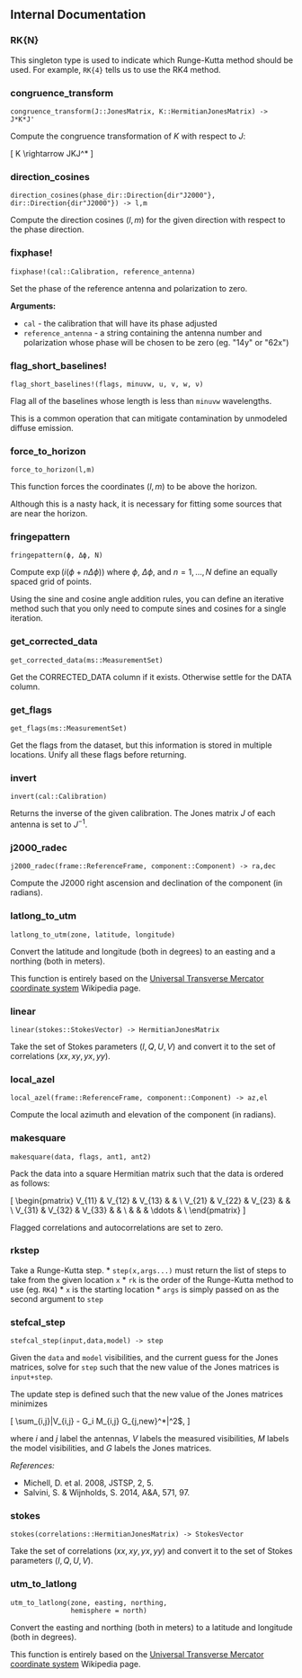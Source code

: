 <!---
This is an auto-generated file and should not be edited directly.
-->

## Internal Documentation

### RK{N}

This singleton type is used to indicate which Runge-Kutta method should be used. For example, `RK{4}` tells us to use the RK4 method.

### congruence_transform

```
congruence_transform(J::JonesMatrix, K::HermitianJonesMatrix) -> J*K*J'
```

Compute the congruence transformation of $K$ with respect to $J$:

\[     K \rightarrow JKJ^* \]

### direction_cosines

```
direction_cosines(phase_dir::Direction{dir"J2000"}, dir::Direction{dir"J2000"}) -> l,m
```

Compute the direction cosines $(l,m)$ for the given direction with respect to the phase direction.

### fixphase!

```
fixphase!(cal::Calibration, reference_antenna)
```

Set the phase of the reference antenna and polarization to zero.

**Arguments:**

  * `cal` - the calibration that will have its phase adjusted
  * `reference_antenna` - a string containing the antenna number and polarization     whose phase will be chosen to be zero (eg. "14y" or "62x")

### flag_short_baselines!

```
flag_short_baselines!(flags, minuvw, u, v, w, ν)
```

Flag all of the baselines whose length is less than `minuvw` wavelengths.

This is a common operation that can mitigate contamination by unmodeled diffuse emission.

### force_to_horizon

```
force_to_horizon(l,m)
```

This function forces the coordinates $(l,m)$ to be above the horizon.

Although this is a nasty hack, it is necessary for fitting some sources that are near the horizon.

### fringepattern

```
fringepattern(ϕ, Δϕ, N)
```

Compute $\exp(i(\phi+n\Delta\phi))$ where $\phi$, $\Delta\phi$, and $n = 1,\ldots,N$ define an equally spaced grid of points.

Using the sine and cosine angle addition rules, you can define an iterative method such that you only need to compute sines and cosines for a single iteration.

### get_corrected_data

```
get_corrected_data(ms::MeasurementSet)
```

Get the CORRECTED_DATA column if it exists. Otherwise settle for the DATA column.

### get_flags

```
get_flags(ms::MeasurementSet)
```

Get the flags from the dataset, but this information is stored in multiple locations. Unify all these flags before returning.

### invert

```
invert(cal::Calibration)
```

Returns the inverse of the given calibration. The Jones matrix $J$ of each antenna is set to $J^{-1}$.

### j2000_radec

```
j2000_radec(frame::ReferenceFrame, component::Component) -> ra,dec
```

Compute the J2000 right ascension and declination of the component (in radians).

### latlong_to_utm

```
latlong_to_utm(zone, latitude, longitude)
```

Convert the latitude and longitude (both in degrees) to an easting and a northing (both in meters).

This function is entirely based on the [Universal Transverse Mercator coordinate system](https://en.wikipedia.org/w/index.php?title=Universal_Transverse_Mercator_coordinate_system&oldid=683193579#Simplified_formulas) Wikipedia page.

### linear

```
linear(stokes::StokesVector) -> HermitianJonesMatrix
```

Take the set of Stokes parameters $(I,Q,U,V)$ and convert it to the set of correlations $(xx,xy,yx,yy)$.

### local_azel

```
local_azel(frame::ReferenceFrame, component::Component) -> az,el
```

Compute the local azimuth and elevation of the component (in radians).

### makesquare

```
makesquare(data, flags, ant1, ant2)
```

Pack the data into a square Hermitian matrix such that the data is ordered as follows:

\[     \begin{pmatrix}         V_{11} & V_{12} & V_{13} &        & \\
        V_{21} & V_{22} & V_{23} &        & \\
        V_{31} & V_{32} & V_{33} &        & \\
               &        &        & \ddots & \\
    \end{pmatrix} \]

Flagged correlations and autocorrelations are set to zero.

### rkstep

Take a Runge-Kutta step. * `step(x,args...)` must return the list of steps to take from the given location `x` * `rk` is the order of the Runge-Kutta method to use (eg. `RK4`) * `x` is the starting location * `args` is simply passed on as the second argument to `step`

### stefcal_step

```
stefcal_step(input,data,model) -> step
```

Given the `data` and `model` visibilities, and the current guess for the Jones matrices, solve for `step` such that the new value of the Jones matrices is `input+step`.

The update step is defined such that the new value of the Jones matrices minimizes

\[     \sum_{i,j}\|V_{i,j} - G_i M_{i,j} G_{j,new}^*\|^2$, \]

where $i$ and $j$ label the antennas, $V$ labels the measured visibilities, $M$ labels the model visibilities, and $G$ labels the Jones matrices.

*References:*

  * Michell, D. et al. 2008, JSTSP, 2, 5.
  * Salvini, S. & Wijnholds, S. 2014, A&A, 571, 97.

### stokes

```
stokes(correlations::HermitianJonesMatrix) -> StokesVector
```

Take the set of correlations $(xx,xy,yx,yy)$ and convert it to the set of Stokes parameters $(I,Q,U,V)$.

### utm_to_latlong

```
utm_to_latlong(zone, easting, northing,
               hemisphere = north)
```

Convert the easting and northing (both in meters) to a latitude and longitude (both in degrees).

This function is entirely based on the [Universal Transverse Mercator coordinate system](https://en.wikipedia.org/w/index.php?title=Universal_Transverse_Mercator_coordinate_system&oldid=683193579#Simplified_formulas) Wikipedia page.

